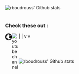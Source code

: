 
<img align='left' alt="rboudrouss' Github stats" src='https://discord.c99.nl/widget/theme-3/690869031531446313.png' />  

<br />
<br />

### Check these out :
|   |
v   v
[<img align='left' alt="rboud.pythonanywhere.com" width='22px' src='https://raw.githubusercontent.com/iconic/open-iconic/master/svg/globe.svg' />][website]
[<img align='left' alt="youtube channel" width='22px' src='https://upload.wikimedia.org/wikipedia/commons/0/09/YouTube_full-color_icon_%282017%29.svg' />][ytb]

<br />
<br />
<br />

<img align='left' alt="rboudrouss' Github stats" src='https://github-readme-stats.vercel.app/api?username=rboudrouss&show_incos=true&hide_border=true&theme=tokyonight' />

<br />
<br />
<br />
<br />

[website]: https://rboud.ml/
[ytb]: https://www.youtube.com/channel/UCi-99XLL6EdjUwoeoLAi-PQ
